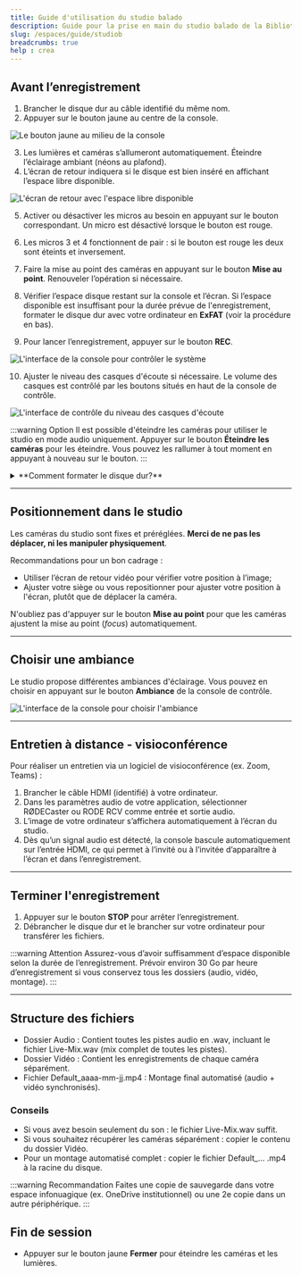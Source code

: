```yaml
---
title: Guide d'utilisation du studio balado
description: Guide pour la prise en main du studio balado de la Bibliothèque des lettres et sciences humaines.
slug: /espaces/guide/studiob
breadcrumbs: true
help : crea
---
```


## Avant l’enregistrement
1. Brancher le disque dur au câble identifié du même nom.
2. Appuyer sur le bouton jaune au centre de la console.

![Le bouton jaune au milieu de la console](/img/docs/studio-interface-control-1.webp)

3. Les lumières et caméras s’allumeront automatiquement. Éteindre l’éclairage ambiant (néons au plafond). 
4. L’écran de retour indiquera si le disque est bien inséré en affichant l’espace libre disponible.

![L'écran de retour avec l'espace libre disponible](/img/docs/studio-interface-control-3.webp)

5.  Activer ou désactiver les micros au besoin en appuyant sur le bouton correspondant. Un micro est désactivé lorsque le bouton est rouge.
6.  Les micros 3 et 4 fonctionnent de pair : si le bouton est rouge les deux sont éteints et inversement.

7. Faire la mise au point des caméras en appuyant sur le bouton **Mise au point**. Renouveler l’opération si nécessaire.
8. Vérifier l’espace disque restant sur la console et l’écran. Si l’espace disponible est insuffisant pour la durée prévue de l'enregistrement, formater le disque dur avec votre ordinateur en **ExFAT** (voir la procédure en bas). 
9. Pour lancer l’enregistrement, appuyer sur le bouton **REC**.

![L'interface de la console pour contrôler le système](/img/docs/studio-interface-control-2.png)

10. Ajuster le niveau des casques d'écoute si nécessaire. Le volume des casques est contrôlé par les boutons situés en haut de la console de contrôle.

![L'interface de contrôle du niveau des casques d'écoute](/img/docs/studio-interface-control-4.webp)

:::warning Option
Il est possible d'éteindre les caméras pour utiliser le studio en mode audio uniquement. 
Appuyer sur le bouton **Éteindre les caméras** pour les éteindre. 
Vous pouvez les rallumer à tout moment en appuyant à nouveau sur le bouton.
:::

<details>
  <summary>**Comment formater le disque dur?**</summary>
  
Pour Windows :
1. Brancher le disque dur à votre ordinateur.
2. Localiser le disque dur dans l'explorateur de fichier.
3. Effectuer un clic droit dessus puis sélectionner **Formater**.
4. Dans **Système de fichiers**, choisir **ExFAT**.
5. Rebrancher le disque dur.

Pour macOS :
1. Brancher le disque dur à votre ordinateur.
2. Ouvrir l'application **Utilitaire de disque**.
3. Sélectionner le disque dur dans la liste à gauche.
4. Cliquer sur **Effacer** en haut de la fenêtre.
5. Dans **Système de fichiers**, choisir **ExFAT**.
6. Rebrancher le disque dur.

</details>

---

## Positionnement dans le studio

Les caméras du studio sont fixes et préréglées. **Merci de ne pas les déplacer, ni les manipuler physiquement**.

Recommandations pour un bon cadrage : 
- Utiliser l’écran de retour vidéo pour vérifier votre position à l’image;
- Ajuster votre siège ou vous repositionner pour ajuster votre position à l'écran, plutôt que de déplacer la caméra.

N'oubliez pas d'appuyer sur le bouton **Mise au point** pour que les caméras ajustent la mise au point (_focus_) automatiquement.

---

## Choisir une ambiance

Le studio propose différentes ambiances d'éclairage. Vous pouvez en choisir en appuyant sur le bouton **Ambiance** de la console de contrôle.

![L'interface de la console pour choisir l'ambiance](/img/docs/studio-interface-control-5.webp)

---

## Entretien à distance - visioconférence
Pour réaliser un entretien via un logiciel de visioconférence (ex. Zoom, Teams) :
1. Brancher le câble HDMI (identifié) à votre ordinateur.
2. Dans les paramètres audio de votre application, sélectionner RØDECaster ou RODE RCV comme entrée et sortie audio.
3. L’image de votre ordinateur s’affichera automatiquement à l’écran du studio.
4. Dès qu’un signal audio est détecté, la console bascule automatiquement sur l’entrée HDMI, ce qui permet à l’invité ou à l’invitée d’apparaître à l’écran et dans l’enregistrement.

---

## Terminer l'enregistrement
1. Appuyer sur le bouton **STOP** pour arrêter l’enregistrement.
2. Débrancher le disque dur et le brancher sur votre ordinateur pour transférer les fichiers.

:::warning Attention 
Assurez-vous d’avoir suffisamment d’espace disponible selon la durée de l’enregistrement. Prévoir environ 30 Go par heure d’enregistrement si vous conservez tous les dossiers (audio, vidéo, montage). 
:::

---

## Structure des fichiers
- Dossier Audio : Contient toutes les pistes audio en .wav, incluant le fichier Live-Mix.wav (mix complet de toutes les pistes).
- Dossier Vidéo : Contient les enregistrements de chaque caméra séparément.
- Fichier Default_aaaa-mm-jj.mp4 : Montage final automatisé (audio + vidéo synchronisés).

### Conseils
- Si vous avez besoin seulement du son : le fichier Live-Mix.wav suffit.
- Si vous souhaitez récupérer les caméras séparément : copier le contenu du dossier Vidéo.
- Pour un montage automatisé complet : copier le fichier Default_... .mp4 à la racine du disque.

:::warning Recommandation
Faites une copie de sauvegarde dans votre espace infonuagique (ex. OneDrive institutionnel) ou une 2e copie dans un autre périphérique.
:::

## Fin de session
- Appuyer sur le bouton jaune **Fermer** pour éteindre les caméras et les lumières.
